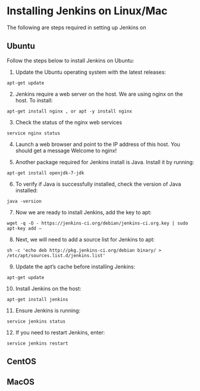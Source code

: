 Installing Jenkins on Linux/Mac
===============================

The following are steps required in setting up Jenkins on

Ubuntu
------
Follow the steps below to install Jenkins on Ubuntu:

1) Update the Ubuntu operating system with the latest releases:
```
apt-get update
```

2) Jenkins require a web server on the host. We are using nginx on the host. To install:
```
apt-get install nginx , or apt -y install nginx
```

3) Check the status of the nginx web services
```
service nginx status
```

4) Launch a web browser and point to the IP address of this host. You should get a message Welcome to nginx!

5) Another package required for Jenkins install is Java. Install it by running:
```
apt-get install openjdk-7-jdk
```

6) To verify if Java is successfully installed, check the version of Java installed:
```
java -version
```

7) Now we are ready to install Jenkins, add the key to apt:
```
wget -q -O - https://jenkins-ci.org/debian/jenkins-ci.org.key | sudo apt-key add –
```

8) Next, we will need to add a source list for Jenkins to apt:
```
sh -c 'echo deb http://pkg.jenkins-ci.org/debian binary/ > /etc/apt/sources.list.d/jenkins.list'
```

9) Update the apt’s cache before installing Jenkins:
```
apt-get update
```

10) Install Jenkins on the host:
```
apt-get install jenkins
```

11) Ensure Jenkins is running:
```
service jenkins status
```

12) If you need to restart Jenkins, enter:
```
service jenkins restart
```

CentOS
------



MacOS
-----

